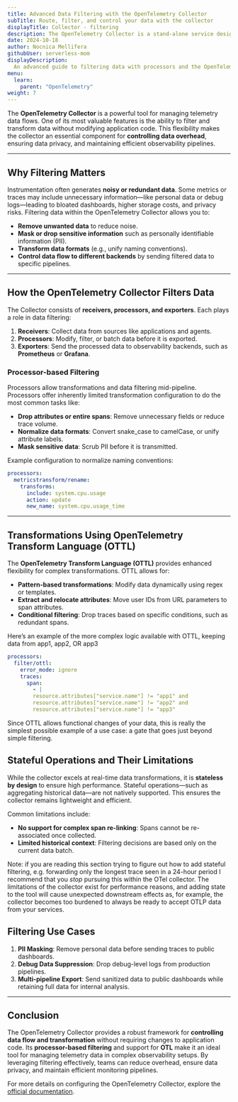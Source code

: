 ```yaml
---
title: Advanced Data Filtering with the OpenTelemetry Collector
subTitle: Route, filter, and control your data with the collector
displayTitle: Collector - filtering
description: The OpenTelemetry Collector is a stand-alone service designed to collect, process, and export telemetry data such as logs, metrics, and traces. You can filter this data with the collector.
date: 2024-10-18
author: Nocnica Mellifera
githubUser: serverless-mom
displayDescription: 
  An advanced guide to filtering data with processors and the OpenTelemetry Transform Language
menu:
  learn:
    parent: "OpenTelemetry"
weight: 7
---
```


The **OpenTelemetry Collector** is a powerful tool for managing telemetry data flows. One of its most valuable features is the ability to filter and transform data without modifying application code. This flexibility makes the collector an essential component for **controlling data overhead**, ensuring data privacy, and maintaining efficient observability pipelines.

---

## Why Filtering Matters

Instrumentation often generates **noisy or redundant data**. Some metrics or traces may include unnecessary information—like personal data or debug logs—leading to bloated dashboards, higher storage costs, and privacy risks. Filtering data within the OpenTelemetry Collector allows you to:

- **Remove unwanted data** to reduce noise.
- **Mask or drop sensitive information** such as personally identifiable information (PII).
- **Transform data formats** (e.g., unify naming conventions).
- **Control data flow to different backends** by sending filtered data to specific pipelines.

---

## How the OpenTelemetry Collector Filters Data

The Collector consists of **receivers, processors, and exporters**. Each plays a role in data filtering:

1. **Receivers**: Collect data from sources like applications and agents.
2. **Processors**: Modify, filter, or batch data before it is exported.
3. **Exporters**: Send the processed data to observability backends, such as **Prometheus** or **Grafana**.

### Processor-based Filtering

Processors allow transformations and data filtering mid-pipeline. Processors offer inherently limited transformation configuration to do the most common tasks like:

- **Drop attributes or entire spans**: Remove unnecessary fields or reduce trace volume.
- **Normalize data formats**: Convert snake_case to camelCase, or unify attribute labels.
- **Mask sensitive data**: Scrub PII before it is transmitted.

Example configuration to normalize naming conventions:

```yaml
processors:
  metricstransform/rename:
    transforms:
      include: system.cpu.usage
      action: update
      new_name: system.cpu.usage_time

```

---

## Transformations Using OpenTelemetry Transform Language (OTTL)

The **OpenTelemetry Transform Language (OTTL)** provides enhanced flexibility for complex transformations. OTTL allows for:

- **Pattern-based transformations**: Modify data dynamically using regex or templates.
- **Extract and relocate attributes**: Move user IDs from URL parameters to span attributes.
- **Conditional filtering**: Drop traces based on specific conditions, such as redundant spans.

Here’s an example of the more complex logic available with OTTL, keeping data from app1, app2, OR app3

```yaml
processors:
  filter/ottl:
    error_mode: ignore
    traces:
      span:
        - |
        resource.attributes["service.name"] != "app1" and
        resource.attributes["service.name"] != "app2" and
        resource.attributes["service.name"] != "app3"

```

Since OTTL allows functional changes of your data, this is really the simplest possible example of a use case: a gate that goes just beyond simple filtering. 

## Stateful Operations and Their Limitations

While the collector excels at real-time data transformations, it is **stateless by design** to ensure high performance. Stateful operations—such as aggregating historical data—are not natively supported. This ensures the collector remains lightweight and efficient.

Common limitations include:

- **No support for complex span re-linking**: Spans cannot be re-associated once collected.
- **Limited historical context**: Filtering decisions are based only on the current data batch.

Note: if you are reading this section trying to figure out how to add stateful filtering, e.g. forwarding only the longest trace seen in a 24-hour period I recommend that you *stop* pursuing this within the OTel collector. The limitations of the collector exist for performance reasons, and adding state to the tool will cause unexpected downstream effects as, for example, the collector becomes too burdened to always be ready to accept OTLP data from your services.

## Filtering Use Cases

1. **PII Masking**: Remove personal data before sending traces to public dashboards.
2. **Debug Data Suppression**: Drop debug-level logs from production pipelines.
3. **Multi-pipeline Export**: Send sanitized data to public dashboards while retaining full data for internal analysis.

---

## Conclusion

The OpenTelemetry Collector provides a robust framework for **controlling data flow and transformation** without requiring changes to application code. Its **processor-based filtering** and support for **OTL** make it an ideal tool for managing telemetry data in complex observability setups. By leveraging filtering effectively, teams can reduce overhead, ensure data privacy, and maintain efficient monitoring pipelines.

For more details on configuring the OpenTelemetry Collector, explore the [official documentation](https://opentelemetry.io/docs/collector/).